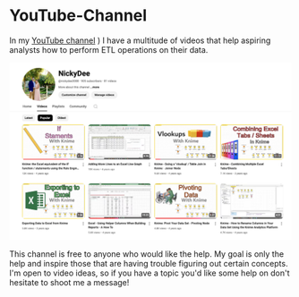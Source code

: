 # YouTube-Channel

In my [YouTube channel](https://www.youtube.com/@nickydee3088/videos) ) I have a multitude of videos that help aspiring analysts how to perform ETL operations on their data. 

![alt text](https://github.com/nick-rivera-ru/YouTube-Channel/blob/main/YT%20Channel.png)

This channel is free to anyone who would like the help. My goal is only the help and inspire those that are having trouble figuring out certain concepts. 
I'm open to video ideas, so if you have a topic you'd like some help on don't hesitate to shoot me a message!
